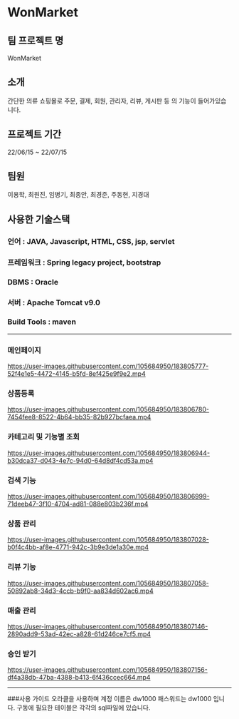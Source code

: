 # WonMarket
## 팀 프로젝트 명 
WonMarket<br>

## 소개<br>
간단한 의류 쇼핑몰로 주문, 결제, 회원, 관리자, 리뷰, 게시판 등 의 기능이 들어가있습니다.<br>

## 프로젝트 기간 
22/06/15 ~ 22/07/15<br>

## 팀원 
이용학, 최원진, 임병기, 최종안, 최경준, 주동현, 지경대<br>

## 사용한 기술스택


### 언어 : JAVA, Javascript, HTML, CSS, jsp, servlet

### 프레임워크 : Spring legacy project, bootstrap

### DBMS : Oracle

### 서버 : Apache Tomcat v9.0

### Build Tools : maven<br>

-----------------------------------------------------------------------------------------------
### 메인페이지
https://user-images.githubusercontent.com/105684950/183805777-52f4e1e5-4472-4145-b5fd-8ef425e9f9e2.mp4

### 상품등록
https://user-images.githubusercontent.com/105684950/183806780-7454fee8-8522-4b64-bb35-82b927bcfaea.mp4

### 카테고리 및 기능별 조회
https://user-images.githubusercontent.com/105684950/183806944-b30dca37-d043-4e7c-94d0-64d8df4cd53a.mp4

### 검색 기능
https://user-images.githubusercontent.com/105684950/183806999-71deeb47-3f10-4704-ad81-088e803b236f.mp4

### 상품 관리
https://user-images.githubusercontent.com/105684950/183807028-b0f4c4bb-af8e-4771-942c-3b9e3de1a30e.mp4

### 리뷰 기능
https://user-images.githubusercontent.com/105684950/183807058-50892ab8-34d3-4ccb-b9f0-aa834d602ac6.mp4

### 매출 관리
https://user-images.githubusercontent.com/105684950/183807146-2890add9-53ad-42ec-a828-61d246ce7cf5.mp4

### 승인 받기
https://user-images.githubusercontent.com/105684950/183807156-df4a38db-47ba-4388-b413-6f436ccec664.mp4

-------------------------------------------------------------------------------------------------------
###사용 가이드
오라클을 사용하며 계정 이름은 dw1000 패스워드는 dw1000 입니다.
구동에 필요한 테이블은 각각의 sql파일에 있습니다.
